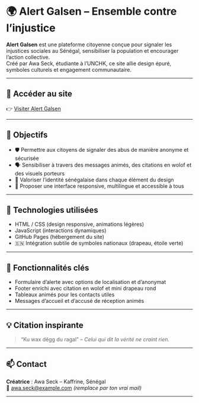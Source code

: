 # 🌍 Alert Galsen – Ensemble contre l’injustice

**Alert Galsen** est une plateforme citoyenne conçue pour signaler les injustices sociales au Sénégal, sensibiliser la population et encourager l’action collective.  
Créé par Awa Seck, étudiante à l’UNCHK, ce site allie design épuré, symboles culturels et engagement communautaire.

---

## 🔗 Accéder au site

👉 [Visiter Alert Galsen](https://alertgalsen.sn)

---

## 🎯 Objectifs

- 🛡️ Permettre aux citoyens de signaler des abus de manière anonyme et sécurisée  
- 🗣️ Sensibiliser à travers des messages animés, des citations en wolof et des visuels porteurs  
- 🎨 Valoriser l’identité sénégalaise dans chaque élément du design  
- 📱 Proposer une interface responsive, multilingue et accessible à tous

---

## 🧩 Technologies utilisées

- HTML / CSS (design responsive, animations légères)  
- JavaScript (interactions dynamiques)  
- GitHub Pages (hébergement du site)  
- 🇸🇳 Intégration subtile de symboles nationaux (drapeau, étoile verte)

---

## 📌 Fonctionnalités clés

- Formulaire d’alerte avec options de localisation et d’anonymat  
- Footer enrichi avec citation en wolof et mini drapeau rond  
- Tableaux animés pour les contacts utiles  
- Messages d’accueil et d’accusé de réception animés

---

## 💡 Citation inspirante

> “Ku wax dëgg du ragal” – *Celui qui dit la vérité ne craint rien.*

---

## 📫 Contact

**Créatrice** : Awa Seck – Kaffrine, Sénégal  
📧 awa.seck@example.com *(remplace par ton vrai mail)*

---

